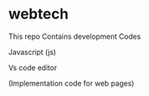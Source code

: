 # webtech



 This repo Contains development Codes




Javascript (js)

Vs code editor


(Implementation code for web pages)
